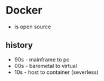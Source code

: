 # Docker

- is open source

## history

- 90s - mainframe to pc
- 00s - baremetal to virtual
- 10s - host to container (severless)
